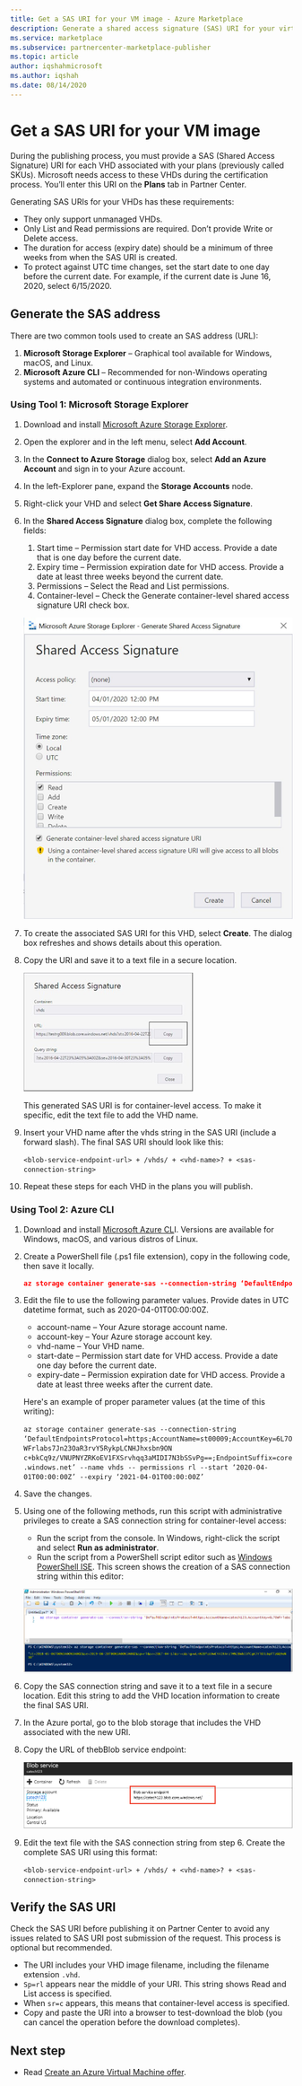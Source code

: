 ```yaml
---
title: Get a SAS URI for your VM image - Azure Marketplace
description: Generate a shared access signature (SAS) URI for your virtual hard disks (VHD) in Azure Marketplace.
ms.service: marketplace
ms.subservice: partnercenter-marketplace-publisher
ms.topic: article
author: iqshahmicrosoft
ms.author: iqshah
ms.date: 08/14/2020
---
```


# Get a SAS URI for your VM image

During the publishing process, you must provide a SAS (Shared Access Signature) URI for each VHD associated with your plans (previously called SKUs). Microsoft needs access to these VHDs during the certification process. You’ll enter this URI on the **Plans** tab in Partner Center.

Generating SAS URIs for your VHDs has these requirements:

- They only support unmanaged VHDs.
- Only List and Read permissions are required. Don’t provide Write or Delete access.
- The duration for access (expiry date) should be a minimum of three weeks from when the SAS URI is created.
- To protect against UTC time changes, set the start date to one day before the current date. For example, if the current date is June 16, 2020, select 6/15/2020.

## Generate the SAS address

There are two common tools used to create an SAS address (URL):

1. **Microsoft Storage Explorer** – Graphical tool available for Windows, macOS, and Linux.
2. **Microsoft Azure CLI** – Recommended for non-Windows operating systems and automated or continuous integration environments.

### Using Tool 1: Microsoft Storage Explorer

1. Download and install [Microsoft Azure Storage Explorer](https://azure.microsoft.com/features/storage-explorer/).
2. Open the explorer and in the left menu, select **Add Account**.
3. In the **Connect to Azure Storage** dialog box, select **Add an Azure Account** and sign in to your Azure account.
4. In the left-Explorer pane, expand the **Storage Accounts** node.
5. Right-click your VHD and select **Get Share Access Signature**.
6. In the **Shared Access Signature** dialog box, complete the following fields:

    1. Start time – Permission start date for VHD access. Provide a date that is one day before the current date.
    2. Expiry time – Permission expiration date for VHD access. Provide a date at least three weeks beyond the current date.
    3. Permissions – Select the Read and List permissions.
    4. Container-level – Check the Generate container-level shared access signature URI check box.

    ![Shared access signature dialog box.](media/vm/create-sas-uri-storage-explorer.png)

7. To create the associated SAS URI for this VHD, select **Create**. The dialog box refreshes and shows details about this operation.

8. Copy the URI and save it to a text file in a secure location.

    ![Copying the URI.](media/vm/create-sas-uri-shared-access-signature-details.png)

    This generated SAS URI is for container-level access. To make it specific, edit the text file to add the VHD name.

9. Insert your VHD name after the vhds string in the SAS URI (include a forward slash). The final SAS URI should look like this:

    `<blob-service-endpoint-url> + /vhds/ + <vhd-name>? + <sas-connection-string>`

1. Repeat these steps for each VHD in the plans you will publish.

### Using Tool 2: Azure CLI

1. Download and install [Microsoft Azure CL](https://azure.microsoft.com/documentation/articles/xplat-cli-install/)I. Versions are available for Windows, macOS, and various distros of Linux.
2. Create a PowerShell file (.ps1 file extension), copy in the following code, then save it locally.

    ```JSON
    az storage container generate-sas --connection-string ‘DefaultEndpointsProtocol=https;AccountName=<account-name>;AccountKey=<account-key>;EndpointSuffix=core.windows.net’ --name <vhd-name> --permissions rl --start ‘<start-date>’ --expiry ‘<expiry-date>’
    ```

3. Edit the file to use the following parameter values. Provide dates in UTC datetime format, such as 2020-04-01T00:00:00Z.

    - account-name – Your Azure storage account name.
    - account-key – Your Azure storage account key.
    - vhd-name – Your VHD name.
    - start-date – Permission start date for VHD access. Provide a date one day before the current date.
    - expiry-date – Permission expiration date for VHD access. Provide a date at least three weeks after the current date.

    Here's an example of proper parameter values (at the time of this writing):

    `az storage container generate-sas --connection-string ‘DefaultEndpointsProtocol=https;AccountName=st00009;AccountKey=6L7OWFrlabs7Jn23OaR3rvY5RykpLCNHJhxsbn9ON c+bkCq9z/VNUPNYZRKoEV1FXSrvhqq3aMIDI7N3bSSvPg==;EndpointSuffix=core.windows.net’ --name vhds -- permissions rl --start ‘2020-04-01T00:00:00Z’ --expiry ‘2021-04-01T00:00:00Z’`

1. Save the changes.
2. Using one of the following methods, run this script with administrative privileges to create a SAS connection string for container-level access:

    - Run the script from the console. In Windows, right-click the script and select **Run as administrator**.
    - Run the script from a PowerShell script editor such as [Windows PowerShell ISE](https://docs.microsoft.com/powershell/scripting/components/ise/introducing-the-windows-powershell-ise). This screen shows the creation of a SAS connection string within this editor:

    [![creation of a SAS connection string within the PowerShell editor](media/vm/create-sas-uri-power-shell-ise.png)](media/vm/create-sas-uri-power-shell-ise.png#lightbox)

6. Copy the SAS connection string and save it to a text file in a secure location. Edit this string to add the VHD location information to create the final SAS URI.
7. In the Azure portal, go to the blob storage that includes the VHD associated with the new URI.
8. Copy the URL of thebBlob service endpoint:

    ![Copying the URL of the blob service endpoint.](media/vm/create-sas-uri-blob-endpoint.png)

9. Edit the text file with the SAS connection string from step 6. Create the complete SAS URI using this format:

    `<blob-service-endpoint-url> + /vhds/ + <vhd-name>? + <sas-connection-string>`

## Verify the SAS URI

Check the SAS URI before publishing it on Partner Center to avoid any issues related to SAS URI post submission of the request. This process is optional but recommended.

- The URI includes your VHD image filename, including the filename extension `.vhd`.
- `Sp=rl` appears near the middle of your URI. This string shows Read and List access is specified.
- When `sr=c` appears, this means that container-level access is specified.
- Copy and paste the URI into a browser to test-download the blob (you can cancel the operation before the download completes).

## Next step

- Read [Create an Azure Virtual Machine offer](azure-vm-create-offer.md).

